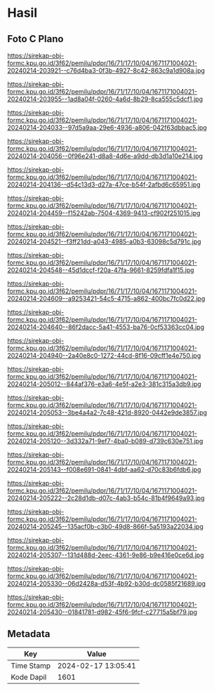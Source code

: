 # Hasil

## Foto C Plano

https://sirekap-obj-formc.kpu.go.id/3f62/pemilu/pdpr/16/71/17/10/04/1671171004021-20240214-203921--c76d4ba3-0f3b-4927-8c42-863c9a1d908a.jpg

https://sirekap-obj-formc.kpu.go.id/3f62/pemilu/pdpr/16/71/17/10/04/1671171004021-20240214-203955--1ad8a04f-0260-4a6d-8b29-8ca555c5dcf1.jpg

https://sirekap-obj-formc.kpu.go.id/3f62/pemilu/pdpr/16/71/17/10/04/1671171004021-20240214-204033--97d5a9aa-29e6-4936-a806-042f63dbbac5.jpg

https://sirekap-obj-formc.kpu.go.id/3f62/pemilu/pdpr/16/71/17/10/04/1671171004021-20240214-204056--0f96e241-d8a8-4d6e-a9dd-db3d1a10e214.jpg

https://sirekap-obj-formc.kpu.go.id/3f62/pemilu/pdpr/16/71/17/10/04/1671171004021-20240214-204136--d54c13d3-d27a-47ce-b54f-2afbd6c65951.jpg

https://sirekap-obj-formc.kpu.go.id/3f62/pemilu/pdpr/16/71/17/10/04/1671171004021-20240214-204459--f15242ab-7504-4369-9413-cf902f251015.jpg

https://sirekap-obj-formc.kpu.go.id/3f62/pemilu/pdpr/16/71/17/10/04/1671171004021-20240214-204521--f3ff21dd-a043-4985-a0b3-63098c5d791c.jpg

https://sirekap-obj-formc.kpu.go.id/3f62/pemilu/pdpr/16/71/17/10/04/1671171004021-20240214-204548--45d1dccf-f20a-47fa-9661-8259fdfa1f15.jpg

https://sirekap-obj-formc.kpu.go.id/3f62/pemilu/pdpr/16/71/17/10/04/1671171004021-20240214-204609--a9253421-54c5-4715-a862-400bc7fc0d22.jpg

https://sirekap-obj-formc.kpu.go.id/3f62/pemilu/pdpr/16/71/17/10/04/1671171004021-20240214-204640--86f2dacc-5a41-4553-ba76-0cf53363cc04.jpg

https://sirekap-obj-formc.kpu.go.id/3f62/pemilu/pdpr/16/71/17/10/04/1671171004021-20240214-204940--2a40e8c0-1272-44cd-8f16-09cff1e4e750.jpg

https://sirekap-obj-formc.kpu.go.id/3f62/pemilu/pdpr/16/71/17/10/04/1671171004021-20240214-205012--844af376-e3a6-4e5f-a2e3-381c315a3db9.jpg

https://sirekap-obj-formc.kpu.go.id/3f62/pemilu/pdpr/16/71/17/10/04/1671171004021-20240214-205053--3be4a4a2-7c48-421d-8920-0442e9de3857.jpg

https://sirekap-obj-formc.kpu.go.id/3f62/pemilu/pdpr/16/71/17/10/04/1671171004021-20240214-205120--3d332a71-9ef7-4ba0-b089-d739c630e751.jpg

https://sirekap-obj-formc.kpu.go.id/3f62/pemilu/pdpr/16/71/17/10/04/1671171004021-20240214-205143--f008e691-0841-4dbf-aa62-d70c83b6fdb6.jpg

https://sirekap-obj-formc.kpu.go.id/3f62/pemilu/pdpr/16/71/17/10/04/1671171004021-20240214-205222--2c28d1db-d07c-4ab3-b54c-81b4f9649a93.jpg

https://sirekap-obj-formc.kpu.go.id/3f62/pemilu/pdpr/16/71/17/10/04/1671171004021-20240214-205245--135acf0b-c3b0-49d8-866f-5a5193a22034.jpg

https://sirekap-obj-formc.kpu.go.id/3f62/pemilu/pdpr/16/71/17/10/04/1671171004021-20240214-205307--131d488d-2eec-4361-9e86-b9e416e0ce6d.jpg

https://sirekap-obj-formc.kpu.go.id/3f62/pemilu/pdpr/16/71/17/10/04/1671171004021-20240214-205330--06d2428a-d53f-4b92-b30d-dc0585f21689.jpg

https://sirekap-obj-formc.kpu.go.id/3f62/pemilu/pdpr/16/71/17/10/04/1671171004021-20240214-205430--01841781-d982-45f6-9fcf-c27715a5bf79.jpg


## Metadata

| Key        | Value               |
| ---------- | ------------------- |
| Time Stamp | 2024-02-17 13:05:41 |
| Kode Dapil | 1601                |



